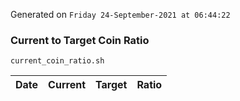 Generated on `Friday 24-September-2021 at 06:44:22`

### Current to Target Coin Ratio
`current_coin_ratio.sh`

Date|Current|Target|Ratio
---|---|---|---
